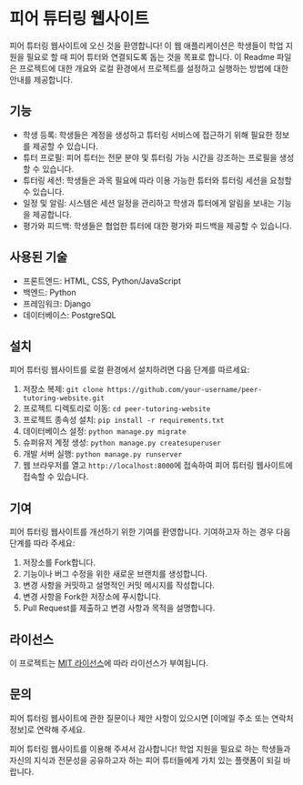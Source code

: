 # 피어 튜터링 웹사이트

피어 튜터링 웹사이트에 오신 것을 환영합니다! 이 웹 애플리케이션은 학생들이 학업 지원을 필요로 할 때 피어 튜터와 연결되도록 돕는 것을 목표로 합니다. 이 Readme 파일은 프로젝트에 대한 개요와 로컬 환경에서 프로젝트를 설정하고 실행하는 방법에 대한 안내를 제공합니다.

## 기능

- 학생 등록: 학생들은 계정을 생성하고 튜터링 서비스에 접근하기 위해 필요한 정보를 제공할 수 있습니다.
- 튜터 프로필: 피어 튜터는 전문 분야 및 튜터링 가능 시간을 강조하는 프로필을 생성할 수 있습니다.
- 튜터링 세션: 학생들은 과목 필요에 따라 이용 가능한 튜터와 튜터링 세션을 요청할 수 있습니다.
- 일정 및 알림: 시스템은 세션 일정을 관리하고 학생과 튜터에게 알림을 보내는 기능을 제공합니다.
- 평가와 피드백: 학생들은 협업한 튜터에 대한 평가와 피드백을 제공할 수 있습니다.

## 사용된 기술

- 프론트엔드: HTML, CSS, Python/JavaScript
- 백엔드: Python
- 프레임워크: Django
- 데이터베이스: PostgreSQL

## 설치

피어 튜터링 웹사이트를 로컬 환경에서 설치하려면 다음 단계를 따르세요:

1. 저장소 복제:
``` git clone https://github.com/your-username/peer-tutoring-website.git ```
2. 프로젝트 디렉토리로 이동:
``` cd peer-tutoring-website ```
3. 프로젝트 종속성 설치:
``` pip install -r requirements.txt ```
4. 데이터베이스 설정:
``` python manage.py migrate ```
5. 슈퍼유저 계정 생성:
``` python manage.py createsuperuser ```
6. 개발 서버 실행:
``` python manage.py runserver ```
7. 웹 브라우저를 열고 `http://localhost:8000`에 접속하여 피어 튜터링 웹사이트에 접속할 수 있습니다.

## 기여

피어 튜터링 웹사이트를 개선하기 위한 기여를 환영합니다. 기여하고자 하는 경우 다음 단계를 따라 주세요:

1. 저장소를 Fork합니다.
2. 기능이나 버그 수정을 위한 새로운 브랜치를 생성합니다.
3. 변경 사항을 커밋하고 설명적인 커밋 메시지를 작성합니다.
4. 변경 사항을 Fork한 저장소에 푸시합니다.
5. Pull Request를 제출하고 변경 사항과 목적을 설명합니다.

## 라이선스

이 프로젝트는 [MIT 라이선스](LICENSE)에 따라 라이선스가 부여됩니다.

## 문의

피어 튜터링 웹사이트에 관한 질문이나 제안 사항이 있으시면 [이메일 주소 또는 연락처 정보]로 연락해 주세요.

피어 튜터링 웹사이트를 이용해 주셔서 감사합니다! 학업 지원을 필요로 하는 학생들과 자신의 지식과 전문성을 공유하고자 하는 피어 튜터들에게 가치 있는 플랫폼이 되길 바랍니다.
